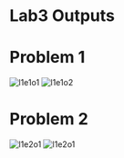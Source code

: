 # Lab3 Outputs
# Problem 1
![l1e1o1](src/l1e1o1.jpg)
![l1e1o2](src/l1e1o2.jpg)
# Problem 2
![l1e2o1](src/l1e2o1.jpg)
![l1e2o1](src/l1e2o2.jpg)
